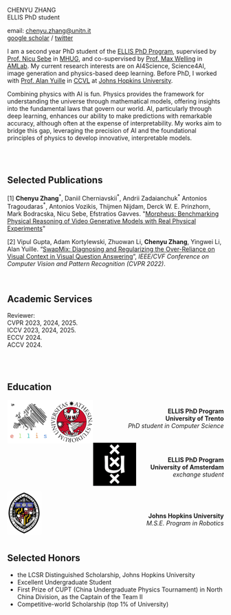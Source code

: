 
CHENYU ZHANG <br>
ELLIS PhD student <br>
<!-- the University of Trento <br> -->
email: <chenyu.zhang@unitn.it><br>
[google scholar](https://scholar.google.com/citations?hl=en&user=mhQQsNgAAAAJ) / [twitter](https://twitter.com/AngelicaCZ2016)

I am a second year PhD student of the [ELLIS PhD Program](https://ellis.eu/phd-postdoc), supervised by [Prof. Nicu Sebe](https://disi.unitn.it/~sebe/) in [MHUG](http://mhug.disi.unitn.it/#/), and 
co-supervised by [Prof. Max Welling](https://staff.fnwi.uva.nl/m.welling/) in [AMLab](https://amlab.science.uva.nl/). My current research interests are on AI4Science, Science4AI, image generation and physics-based deep learning. Before PhD, I worked with [Prof. Alan Yuille](https://www.cs.jhu.edu/~ayuille/) in [CCVL](https://ccvl.jhu.edu/) at [Johns Hopkins University](https://www.jhu.edu/). 

Combining physics with AI is fun. Physics provides the framework for understanding the universe through mathematical models, offering insights into the fundamental laws that govern our world. AI, particularly through deep learning, enhances our ability to make predictions with remarkable accuracy, although often at the expense of interpretability. My works aim to bridge this gap, leveraging the precision of AI and the foundational principles of physics to develop innovative, interpretable models.




<br>
<br>

## Selected Publications

[1] <b>Chenyu Zhang</b><sup>&#42;</sup>, Daniil Cherniavskii<sup>&#42;</sup>, Andrii Zadaianchuk<sup>&#42;</sup> Antonios Tragoudaras<sup>&#42;</sup>, Antonios Vozikis, Thijmen Nijdam, Derck W. E. Prinzhorn, Mark Bodracska, Nicu Sebe, Efstratios Gavves. "[Morpheus: Benchmarking Physical Reasoning of Video Generative Models with Real Physical Experiments](https://arxiv.org/pdf/2504.02918v1)"

[2] Vipul Gupta, Adam Kortylewski, Zhuowan Li, <b>Chenyu Zhang</b>, Yingwei Li, Alan Yuille. “[SwapMix: Diagnosing and Regularizing the Over-Reliance on Visual Context in Visual Question Answering](https://openaccess.thecvf.com/content/CVPR2022/papers/Gupta_SwapMix_Diagnosing_and_Regularizing_the_Over-Reliance_on_Visual_Context_in_CVPR_2022_paper.pdf)”, <i>IEEE/CVF Conference on Computer Vision and Pattern Recognition (CVPR 2022)</i>.

<br>

## Academic Services
Reviewer: <br>
CVPR 2023, 2024, 2025. <br>
ICCV 2023, 2024, 2025.  <br>
ECCV 2024.  <br>
ACCV 2024.


<br>

<br>

## Education

 <img style="float: left;" src="assets/img/ellis.png" width="100" height="100">
 <img style="float: left;" src="assets/img/unitn.png" width="100" height="100">
 <p style="text-align: right"> 
 <br>
 <b> ELLIS PhD Program </b>   <br>
 <b> University of Trento </b>   <br>
 <i> PhD student in Computer Science </i> <br>
 <!-- <i> Nov. 2023 - Apr. 2027 </i> -->
 </p>

 <br>

 <img style="float: left;" src="assets/img/UvA.png" width="100" height="100">
 <p style="text-align: right"> 
 <br>
 <b> ELLIS PhD Program </b>   <br>
 <b> University of Amsterdam </b>   <br>
 <i> exchange student </i>
 </p>

 <br>

 <img style="float: left;" src="assets/img/JHU.jpg" width="80" height="100">
 <p style="text-align: right"> 
 <br> <br>
 <b> Johns Hopkins University </b>   <br>
 <i> M.S.E. Program in Robotics</i>
 <!-- ，Jan. 2021 - Dec. 2022  -->
 </p>

<br>

## Selected Honors

* the LCSR Distinguished Scholarship, Johns Hopkins University
* Excellent Undergraduate Student
* First Prize of CUPT (China Undergraduate Physics Tournament) in North China Division, as the Captain of the Team Ⅱ
* Competitive-world Scholarship (top 1% of University)

